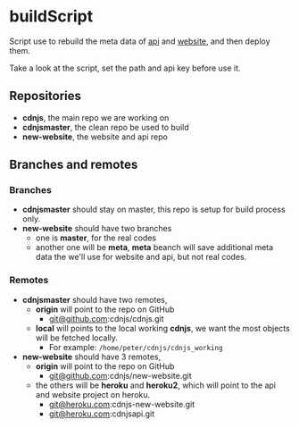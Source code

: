 buildScript
===========

Script use to rebuild the meta data of [api](https://github.com/cdnjs/cdnjs#api) and [website](https://cdnjs.com/), and then deploy them.

Take a look at the script, set the path and api key before use it.

## Repositories
* **cdnjs**, the main repo we are working on
* **cdnjsmaster**, the clean repo be used to build
* **new-website**, the website and api repo

## Branches and remotes

### Branches
* **cdnjsmaster** should stay on master, this repo is setup for build process only.
* **new-website** should have two branches
  * one is **master**, for the real codes
  * another one will be **meta**, **meta** beanch will save additional meta data the we'll use for website and api, but not real codes.

### Remotes
 * **cdnjsmaster** should have two remotes,
   * **origin** will point to the repo on GitHub
     * git@github.com:cdnjs/cdnjs.git
   * **local** will points to the local working **cdnjs**, we want the most objects will be fetched locally.
     * For example: `/home/peter/cdnjs/cdnjs_working`
 * **new-website** should have 3 remotes,
   * **origin** will point to the repo on GitHub
     * git@github.com:cdnjs/new-website.git
   * the others will be **heroku** and **heroku2**, which will point to the api and website project on heroku.
     * git@heroku.com:cdnjs-new-website.git
     * git@heroku.com:cdnjsapi.git
